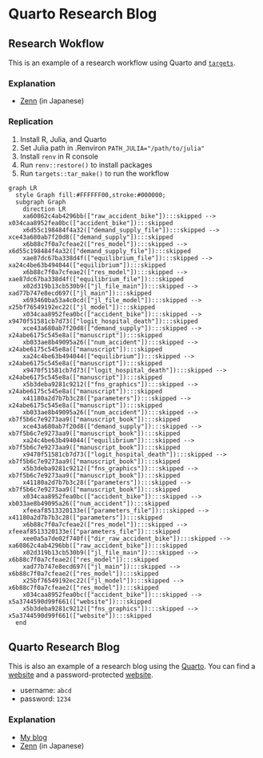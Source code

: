 

<!-- README.md is generated from README.qmd. Please edit that file -->

# Quarto Research Blog

## Research Wokflow

This is an example of a research workflow using Quarto and
[`targets`](https://books.ropensci.org/targets/).

### Explanation

- [Zenn](https://zenn.dev/nicetak/articles/workflow-research-2025) (in
  Japanese)

### Replication

1.  Install R, Julia, and Quarto
2.  Set Julia path in .Renviron `PATH_JULIA="/path/to/julia"`
3.  Install `renv` in R console
4.  Run `renv::restore()` to install packages
5.  Run `targets::tar_make()` to run the workflow

``` mermaid
graph LR
  style Graph fill:#FFFFFF00,stroke:#000000;
  subgraph Graph
    direction LR
    xa60862c4ab4296bb(["raw_accident_bike"]):::skipped --> x034caa8952fea0bc(["accident_bike"]):::skipped
    x6d55c198484f4a32(["demand_supply_file"]):::skipped --> xce43a680ab7f20d8(["demand_supply"]):::skipped
    x6b88c7f0a7cfeae2(["res_model"]):::skipped --> x6d55c198484f4a32(["demand_supply_file"]):::skipped
    xae87dc67ba338d4f(["equilibrium_file"]):::skipped --> xa24c4be63b494044(["equilibrium"]):::skipped
    x6b88c7f0a7cfeae2(["res_model"]):::skipped --> xae87dc67ba338d4f(["equilibrium_file"]):::skipped
    x02d319b13cb530b9(["jl_file_main"]):::skipped --> xad77b747e8ecd697(["jl_main"]):::skipped
    x693460ba53a4c0cd(["jl_file_model"]):::skipped --> x25bf76549192ec22(["jl_model"]):::skipped
    x034caa8952fea0bc(["accident_bike"]):::skipped --> x9470f51581cb7d73(["logit_hospital_death"]):::skipped
    xce43a680ab7f20d8(["demand_supply"]):::skipped --> x24abe6175c545e8a(["manuscript"]):::skipped
    xb033ae8b49095a26(["num_accident"]):::skipped --> x24abe6175c545e8a(["manuscript"]):::skipped
    xa24c4be63b494044(["equilibrium"]):::skipped --> x24abe6175c545e8a(["manuscript"]):::skipped
    x9470f51581cb7d73(["logit_hospital_death"]):::skipped --> x24abe6175c545e8a(["manuscript"]):::skipped
    x5b3deba9281c9212(["fns_graphics"]):::skipped --> x24abe6175c545e8a(["manuscript"]):::skipped
    x41180a2d7b7b3c28(["parameters"]):::skipped --> x24abe6175c545e8a(["manuscript"]):::skipped
    xb033ae8b49095a26(["num_accident"]):::skipped --> xb7f5b6c7e9273aa9(["manuscript_book"]):::skipped
    xce43a680ab7f20d8(["demand_supply"]):::skipped --> xb7f5b6c7e9273aa9(["manuscript_book"]):::skipped
    xa24c4be63b494044(["equilibrium"]):::skipped --> xb7f5b6c7e9273aa9(["manuscript_book"]):::skipped
    x9470f51581cb7d73(["logit_hospital_death"]):::skipped --> xb7f5b6c7e9273aa9(["manuscript_book"]):::skipped
    x5b3deba9281c9212(["fns_graphics"]):::skipped --> xb7f5b6c7e9273aa9(["manuscript_book"]):::skipped
    x41180a2d7b7b3c28(["parameters"]):::skipped --> xb7f5b6c7e9273aa9(["manuscript_book"]):::skipped
    x034caa8952fea0bc(["accident_bike"]):::skipped --> xb033ae8b49095a26(["num_accident"]):::skipped
    xfeeaf8513320133e(["parameters_file"]):::skipped --> x41180a2d7b7b3c28(["parameters"]):::skipped
    x6b88c7f0a7cfeae2(["res_model"]):::skipped --> xfeeaf8513320133e(["parameters_file"]):::skipped
    xee0a5a7de02f740f(["dir_raw_accident_bike"]):::skipped --> xa60862c4ab4296bb(["raw_accident_bike"]):::skipped
    x02d319b13cb530b9(["jl_file_main"]):::skipped --> x6b88c7f0a7cfeae2(["res_model"]):::skipped
    xad77b747e8ecd697(["jl_main"]):::skipped --> x6b88c7f0a7cfeae2(["res_model"]):::skipped
    x25bf76549192ec22(["jl_model"]):::skipped --> x6b88c7f0a7cfeae2(["res_model"]):::skipped
    x034caa8952fea0bc(["accident_bike"]):::skipped --> x5a3744590d99f661(["website"]):::skipped
    x5b3deba9281c9212(["fns_graphics"]):::skipped --> x5a3744590d99f661(["website"]):::skipped
  end
```

## Quarto Research Blog

This is also an example of a research blog using the
[Quarto](https://quarto.org). You can find a
[website](https://kazuyanagimoto.com/quarto-research-blog/) and a
password-protected
[website](https://kazuyanagimoto.com/quarto-research-blog/).

- username: `abcd`
- password: `1234`

### Explanation

- [My blog](https://kazuyanagimoto.com/blog/2024/04/05/)
- [Zenn](https://zenn.dev/nicetak/articles/quarto-research-blog) (in
  Japanese)
